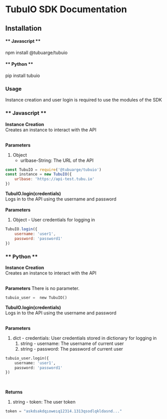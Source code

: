 # TubuIO SDK Documentation
## Installation
<!-- tabs:start -->

#### ** Javascript **

npm install @tubuarge/tubuio

#### ** Python **

pip install tubuio


<!-- tabs:end -->

### Usage

Instance creation and user login is required to use the modules of the SDK
<!-- tabs:start -->

### ** Javascript **

**Instance Creation**
<br>
Creates an instance to interact with the API
<br>
<br>

**Parameters**
<br>
 1. Object <br>
    - urlbase-String: The URL of the API 

```js
const TubuIO = require('@tubuarge/tubuio')
const instance = new TubuIO({
    urlbase: 'https://api-test.tubu.io'
})
```

**TubuIO.login(credentials)**
<br>
Logs in to the API using the username and password
<br>
<br>
**Parameters**
<br>
 1. Object - User credentials for logging in <br>

```js
TubuIO.login({
    username: 'user1',
    password: 'password1'
})
```

### ** Python **

**Instance Creation**
<br>
Creates an instance to interact with the API
<br>
<br>

**Parameters**
There is no parameter.

```python
tubuio_user =  new TubuIO()
```

**TubuIO.login(credentials)**
<br>
Logs in to the API using the username and password
<br>
<br>

**Parameters**
<br>
<ol>
<li>
 dict - credentials: User credentials stored in dictionary for logging in <br>
 <ol>
 <li> string - username: The username of current user</li>
 <li> string - password: The password of current user</li>
 </ol>
 </li>
 </ol>

```python
tubuio_user.login({
    username: 'user1',
    password: 'password1'
})
```
<br>

**Returns**
<br>
<ol>
<li> string - token: The user token </li>
</ol>

```python
token = "askdsakdqıoweıq12314.1313qsodlqkldasnd..."
```

<!-- tabs:end -->

